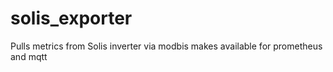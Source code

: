# solis_exporter
Pulls metrics from Solis inverter via modbis makes available for prometheus and mqtt
